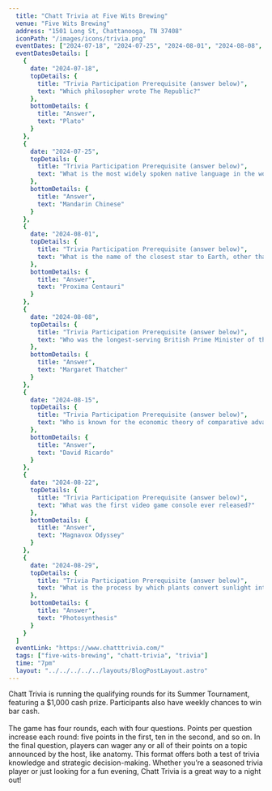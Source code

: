 ```yaml
---
  title: "Chatt Trivia at Five Wits Brewing"
  venue: "Five Wits Brewing"
  address: "1501 Long St, Chattanooga, TN 37408"
  iconPath: "/images/icons/trivia.png"
  eventDates: ["2024-07-18", "2024-07-25", "2024-08-01", "2024-08-08", "2024-08-15", "2024-08-22", "2024-08-29"]
  eventDatesDetails: [
    {
      date: "2024-07-18", 
      topDetails: {
        title: "Trivia Participation Prerequisite (answer below)", 
        text: "Which philosopher wrote The Republic?"
      },
      bottomDetails: {
        title: "Answer", 
        text: "Plato"
      }
    },
    {
      date: "2024-07-25", 
      topDetails: {
        title: "Trivia Participation Prerequisite (answer below)", 
        text: "What is the most widely spoken native language in the world?"
      },
      bottomDetails: {
        title: "Answer", 
        text: "Mandarin Chinese"
      }
    },
    {
      date: "2024-08-01", 
      topDetails: {
        title: "Trivia Participation Prerequisite (answer below)", 
        text: "What is the name of the closest star to Earth, other than the Sun?"
      },
      bottomDetails: {
        title: "Answer", 
        text: "Proxima Centauri"
      }
    },
    {
      date: "2024-08-08", 
      topDetails: {
        title: "Trivia Participation Prerequisite (answer below)", 
        text: "Who was the longest-serving British Prime Minister of the 20th century?"
      },
      bottomDetails: {
        title: "Answer", 
        text: "Margaret Thatcher"
      }
    },
    {
      date: "2024-08-15", 
      topDetails: {
        title: "Trivia Participation Prerequisite (answer below)", 
        text: "Who is known for the economic theory of comparative advantage?"
      },
      bottomDetails: {
        title: "Answer", 
        text: "David Ricardo"
      }
    },
    {
      date: "2024-08-22", 
      topDetails: {
        title: "Trivia Participation Prerequisite (answer below)", 
        text: "What was the first video game console ever released?"
      },
      bottomDetails: {
        title: "Answer", 
        text: "Magnavox Odyssey"
      }
    },
    {
      date: "2024-08-29", 
      topDetails: {
        title: "Trivia Participation Prerequisite (answer below)", 
        text: "What is the process by which plants convert sunlight into chemical energy?"
      },
      bottomDetails: {
        title: "Answer", 
        text: "Photosynthesis"
      }
    }
  ]
  eventLink: "https://www.chatttrivia.com/"
  tags: ["five-wits-brewing", "chatt-trivia", "trivia"]
  time: "7pm"
  layout: "../../../../../layouts/BlogPostLayout.astro"
---
```


<div class="pt-8">
  Chatt Trivia is running the qualifying rounds for its Summer Tournament, featuring a $1,000 cash prize. Participants also have weekly chances to win bar cash.
  <br><br>
  The game has four rounds, each with four questions. Points per question increase each round: five points in the first, ten in the second, and so on. In the final question, players can wager any or all of their points on a topic announced by the host, like anatomy. This format offers both a test of trivia knowledge and strategic decision-making. Whether you’re a seasoned trivia player or just looking for a fun evening, Chatt Trivia is a great way to a night out!
</div>